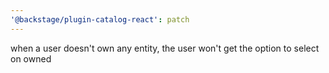 ```yaml
---
'@backstage/plugin-catalog-react': patch
---
```


when a user doesn't own any entity, the user won't get the option to select on owned
